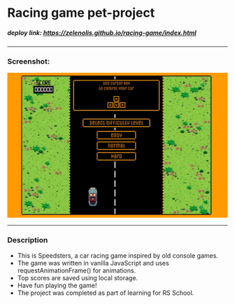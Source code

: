 # Racing game pet-project 

##### deploy link: https://zelenolis.github.io/racing-game/index.html
___
### Screenshot:
![screenshot](https://github.com/zelenolis/racing-game/blob/main/assets/screenshot.JPG?raw=true)
___
### Description

- This is Speedsters, a car racing game inspired by old console games.
- The game was written in vanilla JavaScript and uses requestAnimationFrame() for animations.
- Top scores are saved using local storage.
- Have fun playing the game!
- The project was completed as part of learning for RS School.
